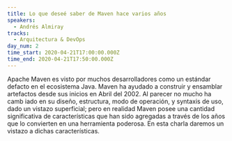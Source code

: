 ```yaml
---
title: Lo que deseé saber de Maven hace varios años
speakers:
  - Andrés Almiray
tracks:
  - Arquitectura & DevOps
day_num: 2
time_start: 2020-04-21T17:00:00.000Z
time_end: 2020-04-21T17:50:00.000Z
---
```

Apache Maven es visto por muchos desarrolladores como un estándar defacto en el ecosistema Java. Maven ha ayudado a construir y ensamblar artefactos desde sus inicios en Abril del 2002. Al parecer no mucho ha camb iado en su diseño, estructura, modo de operación, y syntaxis de uso, dado un vistazo superficial; pero en realidad Maven posee una cantidad significativa de características que han sido agregadas a través de los años que lo convierten en una herramienta poderosa. En esta charla daremos un vistazo a dichas características.